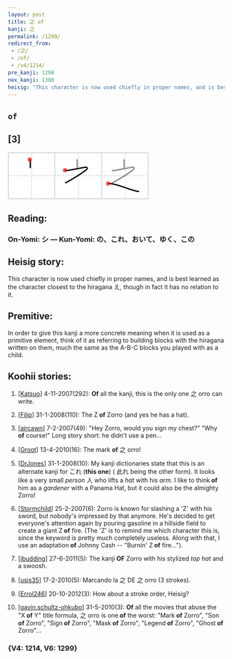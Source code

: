 ```yaml
---
layout: post
title: 之 of
kanji: 之
permalink: /1299/
redirect_from:
 - /之/
 - /of/
 - /v4/1214/
pre_kanji: 1298
nex_kanji: 1300
heisig: "This character is now used chiefly in proper names, and is best learned as the character closest to the hiragana え, though in fact it has no relation to it. In order to give this kanji a more concrete meaning when it is used as a primitive element, think of it as referring to building blocks with the hiragana written on them, much the same as the A-B-C blocks you played with as a child."
---
```


## `of`

## [3]

<div class="stroke"><img src="../images/E4B98B.png" /></div>

## Reading:

### On-Yomi: シ &mdash; Kun-Yomi: の、これ、おいて、ゆく、この

## Heisig story:

This character is now used chiefly in proper names, and is best learned as the character closest to the hiragana え, though in fact it has no relation to it.

## Premitive:

In order to give this kanji a more concrete meaning when it is used as a primitive element, think of it as referring to building blocks with the hiragana written on them, much the same as the A-B-C blocks you played with as a child.

## Koohii stories:

1) [<a href="http://kanji.koohii.com/profile/Katsuo">Katsuo</a>] 4-11-2007(292): <strong>Of</strong> all the kanji, this is the only one 之 orro can write.

2) [<a href="http://kanji.koohii.com/profile/Filip">Filip</a>] 31-1-2008(110): The Z<strong> of</strong> Zorro (and yes he has a hat).

3) [<a href="http://kanji.koohii.com/profile/aircawn">aircawn</a>] 7-2-2007(49): &quot;Hey Zorro, would you sign my chest?&quot; &quot;Why<strong> of</strong> course!&quot; Long story short: he didn&#039;t use a pen...

4) [<a href="http://kanji.koohii.com/profile/Groot">Groot</a>] 13-4-2010(16): The mark <strong>of</strong> 之 orro!

5) [<a href="http://kanji.koohii.com/profile/DrJones">DrJones</a>] 31-1-2008(10): My kanji dictionaries state that this is an alternate kanji for これ (<strong>this one</strong>) ( 此れ being the other form). It looks like a very small <em>person</em> 人 who lifts a <em>hat</em> with his <em>arm</em>. I like to think<strong> of</strong> him as a <em>gardener</em> with a Panama Hat, but it could also be the almighty Zorro!

6) [<a href="http://kanji.koohii.com/profile/Stormchild">Stormchild</a>] 25-2-2007(6): Zorro is known for slashing a &#039;Z&#039; with his sword, but nobody&#039;s impressed by that anymore. He&#039;s decided to get everyone&#039;s attention again by pouring gasoline in a hillside field to create a giant Z<strong> of</strong> fire. (The &#039;Z&#039; is to remind me which character this is, since the keyword is pretty much completely useless. Along with that, I use an adaptation<strong> of</strong> Johnny Cash -- &quot;Burnin&#039; Z<strong> of</strong> fire...&quot;).

7) [<a href="http://kanji.koohii.com/profile/jbudding">jbudding</a>] 27-6-2011(5): The kanji<strong> OF</strong> Zorro with his stylized <em>top hat</em> and a swoosh.

8) [<a href="http://kanji.koohii.com/profile/usis35">usis35</a>] 17-2-2010(5): Marcando la 之 DE 之 orro (3 strokes).

9) [<a href="http://kanji.koohii.com/profile/Errol246">Errol246</a>] 20-10-2012(3): How about a stroke order, Heisig?

10) [<a href="http://kanji.koohii.com/profile/gavin.schultz-ohkubo">gavin.schultz-ohkubo</a>] 31-5-2010(3): <strong>Of</strong> all the movies that abuse the &quot;X<strong> of</strong> Y&quot; title formula, 之 orro is one<strong> of</strong> the worst: &quot;Mark<strong> of</strong> Zorro&quot;, &quot;Son<strong> of</strong> Zorro&quot;, &quot;Sign<strong> of</strong> Zorro&quot;, &quot;Mask<strong> of</strong> Zorro&quot;, &quot;Legend<strong> of</strong> Zorro&quot;, &quot;Ghost<strong> of</strong> Zorro&quot;...

### {V4: 1214, V6: 1299}
